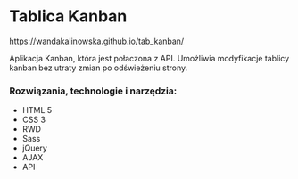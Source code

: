 # Tablica Kanban

https://wandakalinowska.github.io/tab_kanban/

Aplikacja Kanban, która jest połaczona z API.
Umożliwia modyfikacje tablicy kanban bez utraty zmian po odświeżeniu strony.

### Rozwiązania, technologie i narzędzia:

* HTML 5
* CSS 3
* RWD
* Sass
* jQuery
* AJAX
* API
